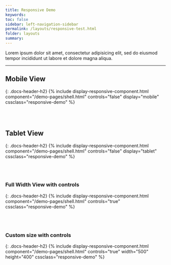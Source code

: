 ```yaml
---
title: Responsive Demo
keywords:
toc: false
sidebar: left-navigation-sidebar
permalink: /layouts/responsive-test.html
folder: layouts
summary:
---
```

Lorem ipsum dolor sit amet, consectetur adipisicing elit, sed do eiusmod tempor incididunt ut labore et dolore magna aliqua.
<hr/>

<!--
display-responsive-component options:
component - link to the component demo page
width - iframe width, defaults to 100% if not defined
height - iframe height, defaults to 600px if not defined
controls - 'true'  or 'false' will toggle display of responsive control buttons
display - 'mobile' will set the width to 414px and height to 736px
          'tablet' will set the width to 720 and height to 1024px.
-->

## Mobile View
{: .docs-header-h2}
{% include display-responsive-component.html
    component="/demo-pages/shell.html"
    controls="false"
    display="mobile"
    cssclass="responsive-demo" %}

<br><br>

## Tablet View
{: .docs-header-h2}
{% include display-responsive-component.html
    component="/demo-pages/shell.html"
    controls="false"
    display="tablet"
    cssclass="responsive-demo" %}

<br><br>

### Full Width View with controls
{: .docs-header-h2}
{% include display-responsive-component.html
    component="/demo-pages/shell.html"
    controls="true"
    cssclass="responsive-demo" %}

<br><br>

### Custom size with controls
{: .docs-header-h2}
{% include display-responsive-component.html
    component="/demo-pages/shell.html"
    controls="true"
    width="500"
    height="400"
    cssclass="responsive-demo" %}
